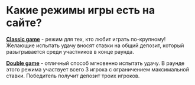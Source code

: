 # Какие режимы игры есть на сайте?

<b><u>[Classic game](https://www.google.com)</u></b> - режим для тех, кто любит играть по-крупному! Желающие испытать удачу вносят ставки на общий депозит, который разыгрывается среди участников в конце раунда.

<b><u>[Double game](https://www.google.com)</u></b>  - отличный способ мгновенно испытать удачу. В раунде этого режима участвует всего 3 игрока с ограничением максимальной ставки. Победитель получит депозит троих игроков.